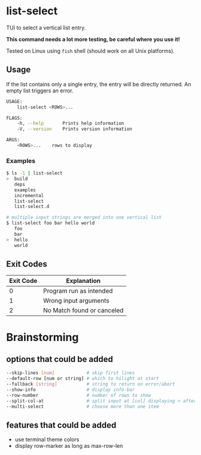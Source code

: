 # list-select

TUI to select a vertical list entry.

**This command needs a lot more testing, be careful where you use it!**

Tested on Linux using `fish` shell (should work on all Unix platforms).


## Usage

If the list contains only a single entry, the entry will be directly
returned. An empty list triggers an error.

``` bash
USAGE:
    list-select <ROWS>...

FLAGS:
    -h, --help       Prints help information
    -V, --version    Prints version information

ARGS:
    <ROWS>...    rows to display
```


### Examples
``` bash
$ ls -1 | list-select
>  build
   deps
   examples
   incremental
   list-select
   list-select.d

# multiple input strings are merged into one vertical list
$ list-select foo bar hello world
   foo
   bar
>  hello
   world
```


## Exit Codes

| Exit Code | Explanation                |
|-----------|----------------------------|
| 0         | Program run as intended    |
| 1         | Wrong input arguments      |
| 2         | No Match found or canceled |


# Brainstorming

## options that could be added
``` bash
--skip-lines [num]            # skip first lines
--default-row [num or string] # which to hilight at start
--fallback [string]           # string to return on error/abort
--show-info                   # display info-bar
--row-number                  # number of rows to show
--split-col-at                # split input at [col] displaying > after col
--multi-select                # choose more than one item
```

## features that could be added
- use terminal theme colors
- display row-marker as long as max-row-len